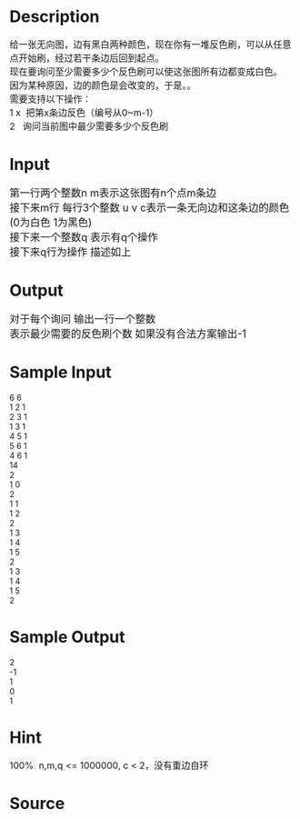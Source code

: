 
# Description

<div class="content"><p><span style="font-size: medium">给一张无向图，边有黑白两种颜色，现在你有一堆反色刷，可以从任意点开始刷，经过若干条边后回到起点。<br/>
现在要询问至少需要多少个反色刷可以使这张图所有边都变成白色。<br/>
因为某种原因，边的颜色是会改变的，于是。。<br/>
需要支持以下操作：<br/>
1 x  把第x条边反色（编号从0~m-1）<br/>
2   询问当前图中最少需要多少个反色刷<br/>
</span></p></div>

# Input

<div class="content"><p><font size="4">第一行两个整数n m表示这张图有n个点m条边<br/>
接下来m行 每行3个整数 u v c表示一条无向边和这条边的颜色(0为白色 1为黑色)<br/>
接下来一个整数q 表示有q个操作<br/>
接下来q行为操作 描述如上</font></p></div>

# Output

<div class="content"><p><font size="4">对于每个询问 输出一行一个整数<br/>
表示最少需要的反色刷个数 如果没有合法方案输出-1</font></p></div>

# Sample Input

<div class="content"><span class="sampledata">6 6<br/>
1 2 1<br/>
2 3 1<br/>
1 3 1<br/>
4 5 1<br/>
5 6 1<br/>
4 6 1<br/>
14<br/>
2<br/>
1 0<br/>
2<br/>
1 1<br/>
1 2<br/>
2<br/>
1 3<br/>
1 4<br/>
1 5<br/>
2<br/>
1 3<br/>
1 4<br/>
1 5<br/>
2<br/>
</span></div>

# Sample Output

<div class="content"><span class="sampledata">2<br/>
-1<br/>
1<br/>
0<br/>
1<br/>
</span></div>

# Hint

<div class="content"><p></p><p><span style="font-size: medium">100%  n,m,q &lt;= 1000000, c &lt; 2，没有重边自环</span></p><p></p></div>

# Source

<div class="content"><p><a href="problemset.php?search="></a></p></div>

